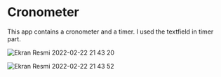 # Cronometer

This app contains a cronometer and a timer. I used the textfield in timer part.

![Ekran Resmi 2022-02-22 21 43 20](https://user-images.githubusercontent.com/75434270/155198430-2b5566cc-49fe-4fb0-a3ea-f38c4416a1cc.png)



![Ekran Resmi 2022-02-22 21 43 52](https://user-images.githubusercontent.com/75434270/155198522-1957c9e0-98e4-426b-a24f-6a41aec2e79e.png)

